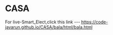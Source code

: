 # CASA

For live-Smart_Elect,click this link ---   https://code-javarun.github.io/CASA/bala/html/bala.html    

